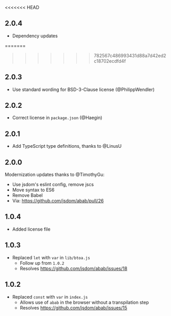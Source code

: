 <<<<<<< HEAD
## 2.0.4

-   Dependency updates

=======
>>>>>>> 782567c486993431d88a7d42ed2c18702ecdfd4f
## 2.0.3

-   Use standard wording for BSD-3-Clause license (@PhilippWendler)

## 2.0.2

-   Correct license in `package.json` (@Haegin)

## 2.0.1

-   Add TypeScript type definitions, thanks to @LinusU

## 2.0.0

Modernization updates thanks to @TimothyGu:

-   Use jsdom's eslint config, remove jscs
-   Move syntax to ES6
-   Remove Babel
-   Via: https://github.com/jsdom/abab/pull/26

## 1.0.4

-   Added license file

## 1.0.3

-   Replaced `let` with `var` in `lib/btoa.js`
    -   Follow up from `1.0.2`
    -   Resolves https://github.com/jsdom/abab/issues/18

## 1.0.2

-   Replaced `const` with `var` in `index.js`
    -   Allows use of `abab` in the browser without a transpilation step
    -   Resolves https://github.com/jsdom/abab/issues/15
